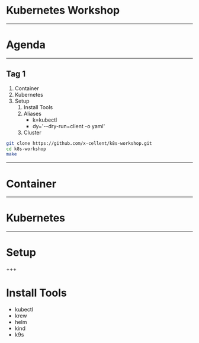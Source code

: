 # Kubernetes Workshop

---

# Agenda

---

<!-- .slide: style="text-align: left;"> -->
## Tag 1
1. Container
1. Kubernetes
1. Setup
    1. Install Tools
    1. Aliases
        - k=kubectl
        - dy='--dry-run=client -o yaml'
    1. Cluster
```sh
git clone https://github.com/x-cellent/k8s-workshop.git
cd k8s-workshop
make
```

---

# Container

---

# Kubernetes

---

# Setup

+++

# Install Tools

- kubectl <!-- .element: class="fragment" data-fragment-index="1" -->
- krew <!-- .element: class="fragment" data-fragment-index="2" -->
- helm <!-- .element: class="fragment" data-fragment-index="3" -->
- kind <!-- .element: class="fragment" data-fragment-index="4" -->
- k9s <!-- .element: class="fragment" data-fragment-index="5" -->
